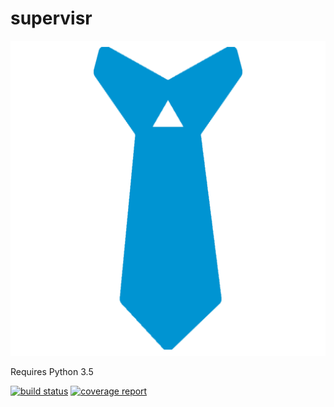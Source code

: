 # supervisr

![icon](assets/img/icon.png)

Requires Python 3.5

[![build status](https://git.beryju.org/BeryJu.org/supervisr/badges/master/build.svg)](https://git.beryju.org/BeryJu.org/supervisr/commits/master)
[![coverage report](https://git.beryju.org/BeryJu.org/supervisr/badges/master/coverage.svg)](https://git.beryju.org/BeryJu.org/supervisr/commits/master)
